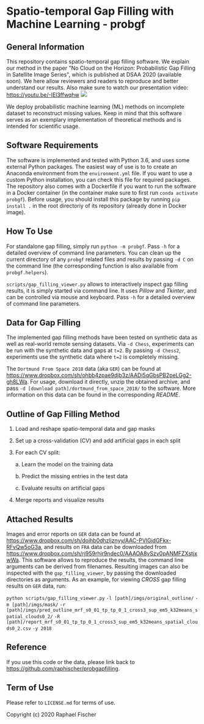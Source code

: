 # Spatio-temporal Gap Filling with Machine Learning - probgf

## General Information

This repository contains spatio-temporal gap filling software.
We explain our method in the paper "No Cloud on the Horizon: Probabilistic Gap Filling in Satellite Image Series", which is published at DSAA 2020 (available soon).
We here allow reviewers and readers to reproduce and better understand our results.
Also make sure to watch our presentation video: https://youtu.be/-IEl3ffwqhw
[![](http://img.youtube.com/vi/-IEl3ffwqhw/0.jpg)](http://www.youtube.com/watch?v=-IEl3ffwqhw "DSAA 2020: No Cloud on the Horizon: Probabilistic Gap Filling in Satellite Image Series")

We deploy probabilistic machine learning (ML) methods on incomplete dataset to reconstruct missing values.
Keep in mind that this software serves as an exemplary implementation of theoretical methods and is intended for scientific usage.

## Software Requirements

The software is implemented and tested with Python 3.6, and uses some external Python packages.
The easiest way of use is to to create an Anaconda environment from the `environment.yml` file.
If you want to use a custom Python installation, you can check this file for required packages.
The repository also comes with a Dockerfile if you want to run the software in a Docker container (in the container make sure to first run `conda activate probgf`).
Before usage, you should install this package by running `pip install .` in the root directoriy of its repository (already done in Docker image).

## How To Use

For standalone gap filling, simply run `python -m probgf`. Pass `-h` for a detailed overview of command line parameters.
You can clean up the current directory of any `probgf` related files and results by passing `-d C` on the command line (the corresponding function is also available from `probgf.helpers`).

`scripts/gap_filling_viewer.py` allows to interactively inspect gap filling results, it is simply started via command line.
It uses *Pillow* and *Tkinter*, and can be controlled via mouse and keyboard.
Pass `-h` for a detailed overview of command line parameters.

## Data for Gap Filling

The implemented gap filling methods have been tested on synthetic data as well as real-world remote sensing datasets.
Via `-d Chess`, experiments can be run with the synthetic data and gaps at `t=2`.
By passing `-d Chess2`, experiments use the synthetic data where `t=2` is completely missing.

The `Dortmund From Space 2018` data (aka `GER`) can be found at <https://www.dropbox.com/sh/ohbb4zpae9djb3z/AADi5qGbsPB2peLGg2-gh8LWa>.
For usage, download it directly, unzip the obtained archive, and pass `-d [download path]/dortmund_from_space_2018/` to the software. More information on this data can be found in the corresponding *README*.

## Outline of Gap Filling Method

1. Load and reshape spatio-temporal data and gap masks

2. Set up a cross-validation (CV) and add artificial gaps in each split

3. For each CV split:

    a. Learn the model on the training data

    b. Predict the missing entries in the test data

    c. Evaluate results on artificial gaps

4. Merge reports and visualize results

## Attached Results

Images and error reports on `GER` data can be found at <https://www.dropbox.com/sh/dojhb0dhzljznyy/AAC-PVlGidGFkx-RFvQw5oG3a>, and results on `FRA` data can be downloaded from <https://www.dropbox.com/sh/rj959rhjr9ndec0/AAAOA8vSzv0pANMFZXstjxwWa>.
This software allows to reproduce the results, the command line arguments can be derived from filenames.
Resulting images can also be inspected with the `gap_filling_viewer`, by passing the downloaded directories as arguments. As an example, for viewing *CROSS* gap filling results on `GER` data, run:

`python scripts/gap_filling_viewer.py`
`-l [path]/imgs/original_outline/`
`-m [path]/imgs/mask/`
`-r [path]/imgs/pred_outline_mrf_s0_01_tp_tp_0_1_cross3_sup_em5_k32means_spatial_clouds0_2/`
`-R [path]/report_mrf_s0_01_tp_tp_0_1_cross3_sup_em5_k32means_spatial_clouds0_2.csv`
`-y 2018`

## Reference

If you use this code or the data, please link back to <https://github.com/raphischer/probgapfilling>.

## Term of Use

Please refer to `LICENSE.md` for terms of use.

Copyright (c) 2020 Raphael Fischer
